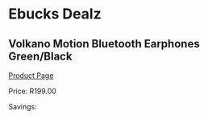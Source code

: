 
# Ebucks Dealz
## Volkano Motion Bluetooth Earphones Green/Black
[Product Page](https://www.ebucks.com/web/shop/productSelected.do?prodId=1195824995&catId=714972256)

Price: R199.00

Savings: 


	